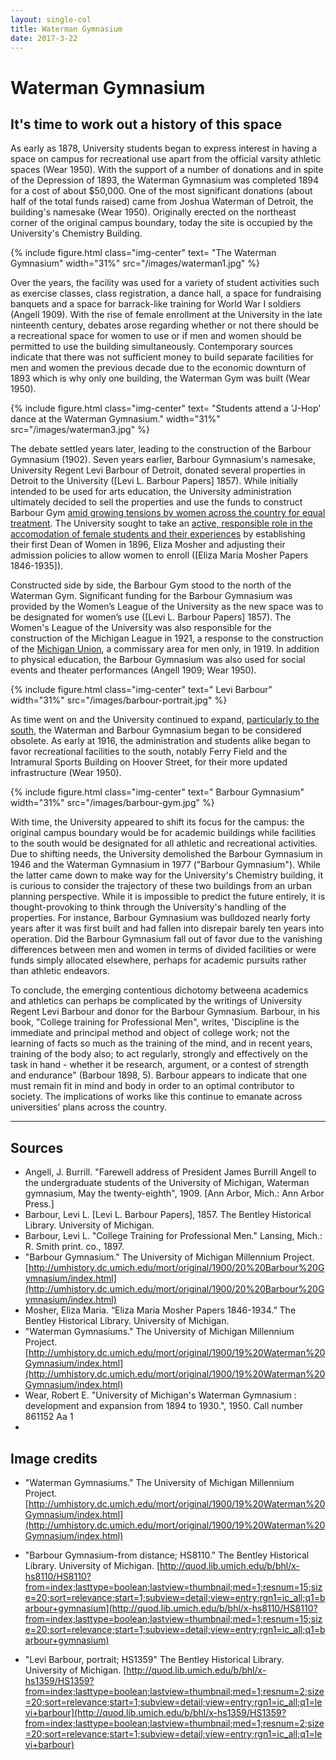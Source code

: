 ```yaml
---
layout: single-col
title: Waterman Gymnasium
date: 2017-3-22
---
```


# Waterman Gymnasium

## It's time to work out a history of this space



As early as 1878, University students began to express interest in having a space on campus for recreational use apart from the official varsity athletic spaces (Wear 1950). With the support of a number of donations and in spite of the Depression of 1893, the Waterman Gymnasium was completed 1894 for a cost of about $50,000. One of the most significant donations (about half of the total funds raised) came from Joshua Waterman of Detroit, the building's namesake (Wear 1950). Originally erected on the northeast corner of the original campus boundary, today the site is occupied by the University's Chemistry Building.

{% include figure.html class="img-center" text= "The Waterman Gymnasium" width="31%" src="/images/waterman1.jpg" %}

Over the years, the facility was used for a variety of student activities such as exercise classes, class registration, a dance hall, a space for fundraising banquets and a space for barrack-like training for World War I soldiers (Angell 1909). With the rise of female enrollment at the University in the late ninteenth century, debates arose regarding whether or not there should be a recreational space for women to use or if men and women should be permitted to use the building simultaneously. Contemporary sources indicate that there was not sufficient money to build separate facilities for men and women the previous decade due to the economic downturn of 1893 which is why only one building, the Waterman Gym was built (Wear 1950).

{% include figure.html class="img-center" text= "Students attend a 'J-Hop' dance at the Waterman Gymnasium." width="31%" src="/images/waterman3.jpg" %}

The debate settled years later, leading to the construction of the Barbour Gymnasium (1902). Seven years earlier, Barbour Gymnasium's namesake, University Regent Levi Barbour of Detroit, donated several properties in Detroit to the University ([Levi L. Barbour Papers] 1857). While initially intended to be used for arts education, the University administration ultimately decided to sell the properties and use the funds to construct Barbour Gym [amid growing tensions by women across the country for equal treatment](https://umich-hist-399.github.io/campus-histories/essays/state-street-suffrage). The University sought to take an [active, responsible role in the accomodation of female students and their experiences](https://umich-hist-399.github.io/campus-histories/essays/social-training) by establishing their first Dean of Women in 1896, Eliza Mosher and adjusting their admission policies to allow women to enroll ([Eliza Maria Mosher Papers 1846-1935]).

Constructed side by side, the Barbour Gym stood to the north of the Waterman Gym. Significant funding for the Barbour Gymnasium was provided by the Women’s League of the University as the new space was to be designated for women’s use ([Levi L. Barbour Papers] 1857). The Women's League of the University was also responsible for the construction of the Michigan League in 1921, a response to the construction of the [Michigan Union](https://umich-hist-399.github.io/campus-histories/blurbs/union), a commissary area for men only, in 1919. In addition to physical education, the Barbour Gymnasium was also used for social events and theater performances (Angell 1909; Wear 1950). 

{% include figure.html class="img-center" text=" Levi Barbour" width="31%" src="/images/barbour-portrait.jpg" %}

As time went on and the University continued to expand, [particularly to the south](https://umich-hist-399.github.io/campus-histories/essays/michigan-stadium), the Waterman and Barbour Gymnasium began to be considered obsolete. As early at 1916, the administration and students alike began to favor recreational facilities to the south, notably Ferry Field and the Intramural Sports Building on Hoover Street, for their more updated infrastructure (Wear 1950).

{% include figure.html class="img-center" text=" Barbour Gymnasium" width="31%" src="/images/barbour-gym.jpg" %}

With time, the University appeared to shift its focus for the campus: the original campus boundary would be for academic buildings while facilities to the south would be designated for all athletic and recreational activities. Due to shifting needs, the University demolished the Barbour Gymnasium in 1946 and the Waterman Gymnasium in 1977 ("Barbour Gymnasium"). While the latter came down to make way for the University's Chemistry building, it is curious to consider the trajectory of these two buildings from an urban planning perspective. While it is impossible to predict the future entirely, it is thought-provoking to think through the University's handling of the properties. For instance, Barbour Gymnasium was bulldozed nearly forty years after it was first built and had fallen into disrepair barely ten years into operation. Did the Barbour Gymnasium fall out of favor due to the vanishing differences between men and women in terms of divided facilities or were funds simply allocated elsewhere, perhaps for academic pursuits rather than athletic endeavors. 

To conclude, the emerging contentious dichotomy betweena academics and athletics can perhaps be complicated by the writings of University Regent Levi Barbour and donor for the Barbour Gymnasium. Barbour, in his book, "College training for Professional Men", writes, 'Discipline is the immediate and principal method and object of college work; not the learning of facts so much as the training of the mind, and in recent years, training of the body also; to act regularly, strongly and effectively on the task in hand - whether it be research, argument, or a contest of strength and endurance" (Barbour 1898, 5). Barbour appears to indicate that one must remain fit in mind and body in order to an optimal contributor to society. The implications of works like this continue to emanate across universities' plans across the country.


-----

## Sources

- Angell, J. Burrill. "Farewell address of President James Burrill Angell to the undergraduate students of the University of Michigan, Waterman gymnasium, May the twenty-eighth", 1909. [Ann Arbor, Mich.: Ann Arbor Press.]
- Barbour, Levi L. [Levi L. Barbour Papers], 1857. The Bentley Historical Library. University of Michigan.
- Barbour, Levi L. "College Training for Professional Men." Lansing, Mich.: R. Smith print. co., 1897.
- "Barbour Gymnasium." The University of Michigan Millennium Project. [http://umhistory.dc.umich.edu/mort/original/1900/20%20Barbour%20Gymnasium/index.html](http://umhistory.dc.umich.edu/mort/original/1900/20%20Barbour%20Gymnasium/index.html)
- Mosher, Eliza Maria. “Eliza Maria Mosher Papers 1846-1934.” The Bentley Historical Library. University of Michigan.
- "Waterman Gymnasiums." The University of Michigan Millennium Project. [http://umhistory.dc.umich.edu/mort/original/1900/19%20Waterman%20Gymnasium/index.html](http://umhistory.dc.umich.edu/mort/original/1900/19%20Waterman%20Gymnasium/index.html)
- Wear, Robert E. "University of Michigan's Waterman Gymnasium : development and expansion from 1894 to 1930.", 1950. Call number 861152 Aa 1
- 

## Image credits

- "Waterman Gymnasiums." The University of Michigan Millennium Project. [http://umhistory.dc.umich.edu/mort/original/1900/19%20Waterman%20Gymnasium/index.html](http://umhistory.dc.umich.edu/mort/original/1900/19%20Waterman%20Gymnasium/index.html)

- "Barbour Gymnasium-from distance; HS8110." The Bentley Historical Library. University of Michigan. [http://quod.lib.umich.edu/b/bhl/x-hs8110/HS8110?from=index;lasttype=boolean;lastview=thumbnail;med=1;resnum=15;size=20;sort=relevance;start=1;subview=detail;view=entry;rgn1=ic_all;q1=barbour+gymnasium](http://quod.lib.umich.edu/b/bhl/x-hs8110/HS8110?from=index;lasttype=boolean;lastview=thumbnail;med=1;resnum=15;size=20;sort=relevance;start=1;subview=detail;view=entry;rgn1=ic_all;q1=barbour+gymnasium)

- "Levi Barbour, portrait; HS1359" The Bentley Historical Library. University of Michigan. [http://quod.lib.umich.edu/b/bhl/x-hs1359/HS1359?from=index;lasttype=boolean;lastview=thumbnail;med=1;resnum=2;size=20;sort=relevance;start=1;subview=detail;view=entry;rgn1=ic_all;q1=levi+barbour](http://quod.lib.umich.edu/b/bhl/x-hs1359/HS1359?from=index;lasttype=boolean;lastview=thumbnail;med=1;resnum=2;size=20;sort=relevance;start=1;subview=detail;view=entry;rgn1=ic_all;q1=levi+barbour)

